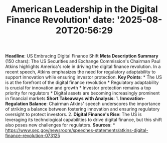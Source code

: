 ﻿---
title: "American Leadership in the Digital Finance Revolution'
date: '2025-08-20T20:56:29"
category: "Markets"
summary: ""
slug: "american leadership in the digital finance revolution"
source_urls:
  - "https://www.sec.gov/newsroom/speeches-statements/atkins-digital-finance-revolution-073125"
seo:
  title: "American Leadership in the Digital Finance Revolution | Hash n Hedge'
  description: '"
  keywords: ["news", "markets", "brief"]
---
**Headline**: US Embracing Digital Finance Shift  **Meta Description Summary** (150 chars): The US Securities and Exchange Commission's Chairman Paul Atkins highlights America's role in driving the digital finance revolution. In a recent speech, Atkins emphasizes the need for regulatory adaptability to support innovation while ensuring investor protection.  **Key Points**:  * The US is at the forefront of the digital finance revolution * Regulatory adaptability is crucial for innovation and growth * Investor protection remains a top priority for regulators * Digital assets are becoming increasingly prominent in financial markets  **Short Takeaways with Analysis**:  1. **Innovation-Regulation Balance**: Chairman Atkins' speech underscores the importance of striking a balance between fostering innovation and ensuring regulatory oversight to protect investors. 2. **Digital Finance's Rise**: The US is leveraging its technological capabilities to drive digital finance, but this shift also poses new challenges for regulators.  **Sources**:  * https://www.sec.gov/newsroom/speeches-statements/atkins-digital-finance-revolution-073125 
